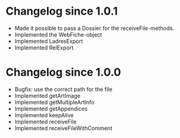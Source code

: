 # Changelog since 1.0.1

* Made it possible to pass a Dossier for the receiveFile-methods.
* Implemented the WebFiche-object
* Implemented LadresExport
* Implemented RelExport

# Changelog since 1.0.0

* Bugfix: use the correct path for the file
* Implemented getArtImage
* Implemented getMultipleArtInfo
* Implemented getAppendices
* Implemented keepAlive
* Implemented receiveFile
* Implemented receiveFileWithComment